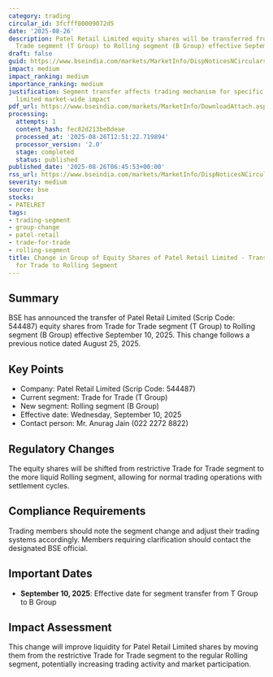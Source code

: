 ```yaml
---
category: trading
circular_id: 3fcfff00009072d5
date: '2025-08-26'
description: Patel Retail Limited equity shares will be transferred from Trade for
  Trade segment (T Group) to Rolling segment (B Group) effective September 10, 2025.
draft: false
guid: https://www.bseindia.com/markets/MarketInfo/DispNoticesNCirculars.aspx?Noticeid={791063A3-7C6D-495B-8A6E-3F3D03F95B6C}&noticeno=20250826-2&dt=08/26/2025&icount=2&totcount=38&flag=0
impact: medium
impact_ranking: medium
importance_ranking: medium
justification: Segment transfer affects trading mechanism for specific stock but has
  limited market-wide impact
pdf_url: https://www.bseindia.com/markets/MarketInfo/DownloadAttach.aspx?id=20250826-2&attachedId=
processing:
  attempts: 1
  content_hash: fec82d213be8deae
  processed_at: '2025-08-26T12:51:22.719894'
  processor_version: '2.0'
  stage: completed
  status: published
published_date: '2025-08-26T06:45:53+00:00'
rss_url: https://www.bseindia.com/markets/MarketInfo/DispNoticesNCirculars.aspx?Noticeid={791063A3-7C6D-495B-8A6E-3F3D03F95B6C}&noticeno=20250826-2&dt=08/26/2025&icount=2&totcount=38&flag=0
severity: medium
source: bse
stocks:
- PATELRET
tags:
- trading-segment
- group-change
- patel-retail
- trade-for-trade
- rolling-segment
title: Change in Group of Equity Shares of Patel Retail Limited - Transfer from Trade
  for Trade to Rolling Segment
---
```


## Summary

BSE has announced the transfer of Patel Retail Limited (Scrip Code: 544487) equity shares from Trade for Trade segment (T Group) to Rolling segment (B Group) effective September 10, 2025. This change follows a previous notice dated August 25, 2025.

## Key Points

- Company: Patel Retail Limited (Scrip Code: 544487)
- Current segment: Trade for Trade (T Group)
- New segment: Rolling segment (B Group)
- Effective date: Wednesday, September 10, 2025
- Contact person: Mr. Anurag Jain (022 2272 8822)

## Regulatory Changes

The equity shares will be shifted from restrictive Trade for Trade segment to the more liquid Rolling segment, allowing for normal trading operations with settlement cycles.

## Compliance Requirements

Trading members should note the segment change and adjust their trading systems accordingly. Members requiring clarification should contact the designated BSE official.

## Important Dates

- **September 10, 2025**: Effective date for segment transfer from T Group to B Group

## Impact Assessment

This change will improve liquidity for Patel Retail Limited shares by moving them from the restrictive Trade for Trade segment to the regular Rolling segment, potentially increasing trading activity and market participation.